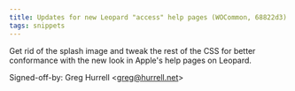```yaml
---
title: Updates for new Leopard "access" help pages (WOCommon, 68822d3)
tags: snippets
---
```


Get rid of the splash image and tweak the rest of the CSS for better conformance with the new look in Apple's help pages on Leopard.

Signed-off-by: Greg Hurrell &lt;greg@hurrell.net&gt;
